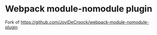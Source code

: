 # Webpack module-nomodule plugin

Fork of https://github.com/JoviDeCroock/webpack-module-nomodule-plugin
